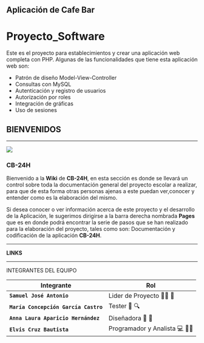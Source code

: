 ## Aplicación de Cafe Bar 
# Proyecto_Software

Este es el proyecto para establecimientos y crear una aplicación web completa con PHP. Algunas de las funcionalidades que tiene esta aplicación web son:

* Patrón de diseño Model-View-Controller
* Consultas con MySQL
* Autenticación y registro de usuarios
* Autorización por roles
* Integración de gráficas
* Uso de sesiones

## BIENVENIDOS 
***

![](https://github.com/SistemasTecTlaxiaco/Software_Proyecto/blob/master/Imagenes/logo.png)
### **CB-24H** 

Bienvenido a la **Wiki** de **CB-24H**, en esta sección es donde se llevará un control sobre toda la documentación general del proyecto escolar a realizar, para que de esta forma otras personas ajenas a este puedan ver,conocer y entender como es la elaboración del mismo.

Si desea conocer o ver información acerca de este proyecto y el desarrollo de la Aplicación, le sugerimos dirigirse a la barra derecha nombrada **Pages** que es en donde podrá encontrar la serie de pasos que se han realizado para la elaboración del proyecto, tales como son: Documentación y codificación de la aplicación **CB-24H**.


***
**LINKS**
***
INTEGRANTES DEL EQUIPO 

| **Integrante** | **Rol**
|------------|-----|
|**`Samuel José Antonio`** |Lider de Proyecto :man_artist: 🧥   
|**`María Concepción García Castro`**  |Tester :mag_right: :mag:        
|**`Anna Laura Aparicio Hernández`**		| Diseñadora :1234: :art:                        
|**`Elvis Cruz Bautista`** | Programador y Analista :computer: :man_technologist: 
